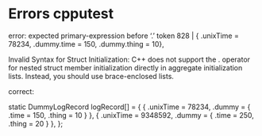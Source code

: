 # Errors cpputest

error: expected primary-expression before ‘.’ token
  828 |         { .unixTime = 78234, .dummy.time = 150, .dummy.thing = 10},

Invalid Syntax for Struct Initialization:
C++ does not support the . operator for nested struct member initialization directly in aggregate initialization lists. Instead, you should use brace-enclosed lists.

correct:

static DummyLogRecord logRecord[] = {
    { .unixTime = 78234, .dummy = { .time = 150, .thing = 10 } },
    { .unixTime = 9348592, .dummy = { .time = 250, .thing = 20 } },
};